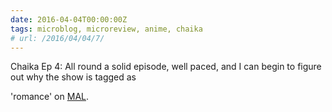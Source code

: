 ```yaml
---
date: 2016-04-04T00:00:00Z
tags: microblog, microreview, anime, chaika
# url: /2016/04/04/7/
---
```


Chaika Ep 4: All round a solid episode, well paced, and I can begin to figure out why the show is tagged as

 'romance' on [MAL](http://myanimelist.net/anime/20853/Hitsugi_no_Chaika). 